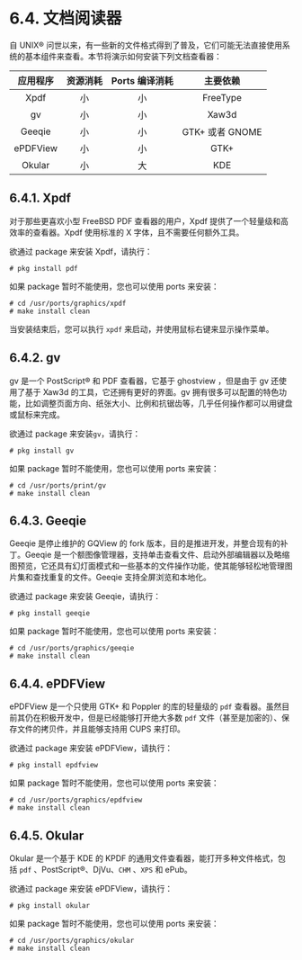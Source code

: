 # 6.4. 文档阅读器

自 UNIX® 问世以来，有一些新的文件格式得到了普及，它们可能无法直接使用系统的基本组件来查看。本节将演示如何安装下列文档查看器：

| 应用程序 | 资源消耗 | Ports 编译消耗 | 主要依赖 |
| :------: | :------: | :------------: | :------: |
| Xpdf | 小 | 小 | FreeType |
|gv|小|小|Xaw3d|
|Geeqie|小|小|GTK+ 或者 GNOME|
|ePDFView|小|小|GTK+|
|Okular|小|大|KDE|

## 6.4.1. Xpdf

对于那些更喜欢小型 FreeBSD PDF 查看器的用户，Xpdf 提供了一个轻量级和高效率的查看器。Xpdf 使用标准的 X 字体，且不需要任何额外工具。

欲通过 package 来安装 Xpdf，请执行：

```
# pkg install pdf
```

如果 package 暂时不能使用，您也可以使用 ports 来安装：

```
# cd /usr/ports/graphics/xpdf
# make install clean
```

当安装结束后，您可以执行 `xpdf` 来启动，并使用鼠标右键来显示操作菜单。

## 6.4.2. gv

gv 是一个 PostScript® 和 PDF 查看器，它基于 ghostview ，但是由于 gv 还使用了基于 Xaw3d 的工具，它还拥有更好的界面。gv 拥有很多可以配置的特色功能，比如调整页面方向、纸张大小、比例和抗锯齿等，几乎任何操作都可以用键盘或鼠标来完成。

欲通过 package 来安装`gv`，请执行：

```
# pkg install gv
```

如果 package 暂时不能使用，您也可以使用 ports 来安装：

```
# cd /usr/ports/print/gv
# make install clean
```

## 6.4.3. Geeqie

Geeqie 是停止维护的 GQView 的 fork 版本，目的是推进开发，并整合现有的补丁。Geeqie 是一个额图像管理器，支持单击查看文件、启动外部编辑器以及略缩图预览，它还具有幻灯面模式和一些基本的文件操作功能，使其能够轻松地管理图片集和查找重复的文件。Geeqie 支持全屏浏览和本地化。

欲通过 package 来安装 Geeqie，请执行：

```
# pkg install geeqie 
```

如果 package 暂时不能使用，您也可以使用 ports 来安装：

```
# cd /usr/ports/graphics/geeqie
# make install clean
```

## 6.4.4. ePDFView

ePDFView 是一个只使用 GTK+ 和 Poppler 的库的轻量级的 `pdf` 查看器。虽然目前其仍在积极开发中，但是已经能够打开绝大多数 `pdf` 文件（甚至是加密的）、保存文件的拷贝件，并且能够支持用 CUPS 来打印。

欲通过 package 来安装 ePDFView，请执行：

```
# pkg install epdfview
```

如果 package 暂时不能使用，您也可以使用 ports 来安装：

```
# cd /usr/ports/graphics/epdfview
# make install clean
```

## 6.4.5. Okular

Okular 是一个基于 KDE 的 KPDF 的通用文件查看器，能打开多种文件格式，包括 `pdf` 、PostScript®、DjVu、`CHM` 、`XPS` 和 ePub。

欲通过 package 来安装 ePDFView，请执行：

```
# pkg install okular
```

如果 package 暂时不能使用，您也可以使用 ports 来安装：

```
# cd /usr/ports/graphics/okular
# make install clean
```
